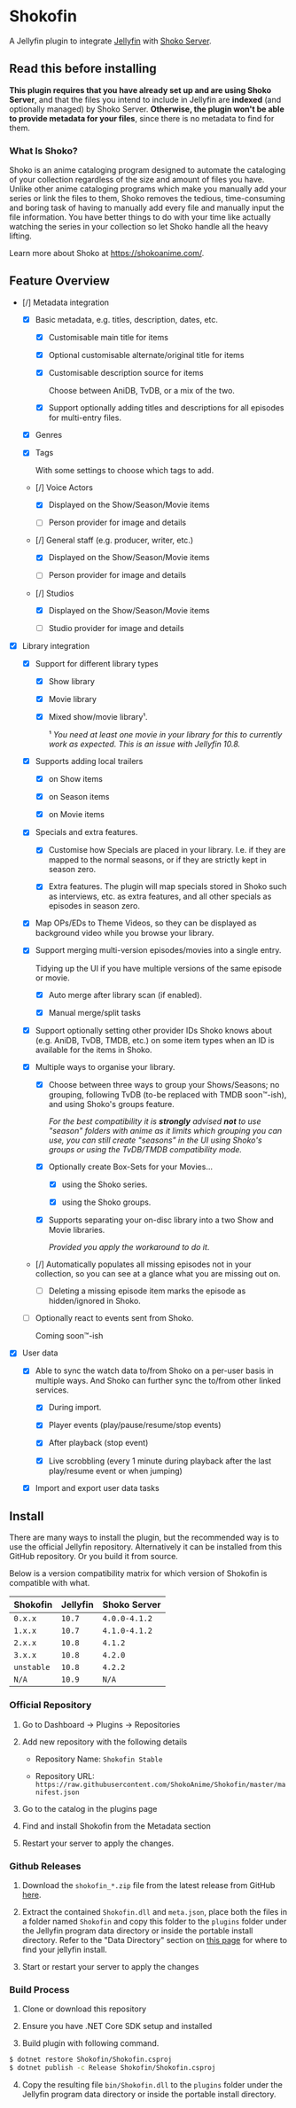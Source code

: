 # Shokofin

A Jellyfin plugin to integrate [Jellyfin](https://jellyfin.org/docs/) with
[Shoko Server](https://shokoanime.com/downloads/shoko-server/).

## Read this before installing

**This plugin requires that you have already set up and are using Shoko Server**,
and that the files you intend to include in Jellyfin are **indexed** (and
optionally managed) by Shoko Server. **Otherwise, the plugin won't be able to
provide metadata for your files**, since there is no metadata to find for them.

### What Is Shoko?

Shoko is an anime cataloging program designed to automate the cataloging of your
collection regardless of the size and amount of files you have. Unlike other
anime cataloging programs which make you manually add your series or link the
files to them, Shoko removes the tedious, time-consuming and boring task of
having to manually add every file and manually input the file information. You
have better things to do with your time like actually watching the series in
your collection so let Shoko handle all the heavy lifting.

Learn more about Shoko at https://shokoanime.com/.

## Feature Overview

- [/] Metadata integration

  - [X] Basic metadata, e.g. titles, description, dates, etc.

    - [X] Customisable main title for items

    - [X] Optional customisable alternate/original title for items

    - [X] Customisable description source for items

      Choose between AniDB, TvDB, or a mix of the two.

    - [X] Support optionally adding titles and descriptions for all episodes for
      multi-entry files.

  - [X] Genres

  - [X] Tags

    With some settings to choose which tags to add.

  - [/] Voice Actors

    - [X] Displayed on the Show/Season/Movie items

    - [ ] Person provider for image and details

  - [/] General staff (e.g. producer, writer, etc.)

    - [X] Displayed on the Show/Season/Movie items

    - [ ] Person provider for image and details

  - [/] Studios

    - [X] Displayed on the Show/Season/Movie items

    - [ ] Studio provider for image and details

- [X] Library integration

  - [X] Support for different library types

    - [X] Show library

    - [X] Movie library

    - [X] Mixed show/movie library¹.

      ¹ _You need at least one movie in your library for this to currently work as expected. This is an issue with Jellyfin 10.8._

  - [X] Supports adding local trailers

    - [X] on Show items

    - [X] on Season items

    - [X] on Movie items

  - [X] Specials and extra features. 

    - [X] Customise how Specials are placed in your library. I.e. if they are
      mapped to the normal seasons, or if they are strictly kept in season zero.

    - [X] Extra features. The plugin will map specials stored in Shoko such as
      interviews, etc. as extra features, and all other specials as episodes in
      season zero.

  - [X] Map OPs/EDs to Theme Videos, so they can be displayed as background video
    while you browse your library.

  - [X] Support merging multi-version episodes/movies into a single entry.

    Tidying up the UI if you have multiple versions of the same episode or
    movie.

      - [X] Auto merge after library scan (if enabled).

      - [X] Manual merge/split tasks

  - [X] Support optionally setting other provider IDs Shoko knows about (e.g.
    AniDB, TvDB, TMDB, etc.) on some item types when an ID is available for
    the items in Shoko.

  - [X] Multiple ways to organise your library.

    - [X] Choose between three ways to group your Shows/Seasons; no grouping,
      following TvDB (to-be replaced with TMDB soon™-ish), and using Shoko's
      groups feature.

      _For the best compatibility it is **strongly** advised **not** to use
      "season" folders with anime as it limits which grouping you can use, you
      can still create "seasons" in the UI using Shoko's groups or using the
      TvDB/TMDB compatibility mode._

    - [X] Optionally create Box-Sets for your Movies…

      - [X] using the Shoko series.

      - [X] using the Shoko groups.

    - [X] Supports separating your on-disc library into a two Show and Movie
      libraries.

      _Provided you apply the workaround to do it_.

  - [/] Automatically populates all missing episodes not in your collection, so
    you can see at a glance what you are missing out on.

    - [ ] Deleting a missing episode item marks the episode as hidden/ignored
      in Shoko.

  - [ ] Optionally react to events sent from Shoko.

    Coming soon™-ish

- [X] User data

  - [X] Able to sync the watch data to/from Shoko on a per-user basis in
    multiple ways. And Shoko can further sync the to/from other linked services.

    - [X] During import.

    - [X] Player events (play/pause/resume/stop events)

    - [X] After playback (stop event)

    - [X] Live scrobbling (every 1 minute during playback after the last
      play/resume event or when jumping)

  - [X] Import and export user data tasks

## Install

There are many ways to install the plugin, but the recommended way is to use
the official Jellyfin repository. Alternatively it can be installed from this
GitHub repository. Or you build it from source.

Below is a version compatibility matrix for which version of Shokofin is
compatible with what.

| Shokofin   | Jellyfin | Shoko Server  |
|------------|----------|---------------|
| `0.x.x`    | `10.7`   | `4.0.0-4.1.2` |
| `1.x.x`    | `10.7`   | `4.1.0-4.1.2` |
| `2.x.x`    | `10.8`   | `4.1.2`       |
| `3.x.x`    | `10.8`   | `4.2.0`       |
| `unstable` | `10.8`   | `4.2.2`       |
| `N/A`      | `10.9`   | `N/A`         |

### Official Repository

1. Go to Dashboard -> Plugins -> Repositories

2. Add new repository with the following details

   * Repository Name: `Shokofin Stable`

   * Repository URL:
   `https://raw.githubusercontent.com/ShokoAnime/Shokofin/master/manifest.json`

3. Go to the catalog in the plugins page

4. Find and install Shokofin from the Metadata section

5. Restart your server to apply the changes.

### Github Releases

1. Download the `shokofin_*.zip` file from the latest release from GitHub
  [here](https://github.com/ShokoAnime/shokofin/releases/latest).

2. Extract the contained `Shokofin.dll` and `meta.json`, place both the files in
a folder named `Shokofin` and copy this folder to the `plugins` folder under
the Jellyfin program data directory or inside the portable install directory.
Refer to the "Data Directory" section on
[this page](https://jellyfin.org/docs/general/administration/configuration.html)
for where to find your jellyfin install.

3. Start or restart your server to apply the changes

### Build Process

1. Clone or download this repository

2. Ensure you have .NET Core SDK setup and installed

3. Build plugin with following command.

```sh
$ dotnet restore Shokofin/Shokofin.csproj
$ dotnet publish -c Release Shokofin/Shokofin.csproj
```

4. Copy the resulting file `bin/Shokofin.dll` to the `plugins` folder under the
Jellyfin program data directory or inside the portable install directory.
